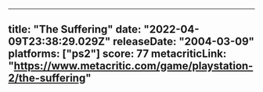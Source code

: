 
---
title: "The Suffering"
date: "2022-04-09T23:38:29.029Z"
releaseDate: "2004-03-09"
platforms: ["ps2"]
score: 77
metacriticLink: "https://www.metacritic.com/game/playstation-2/the-suffering"
---
